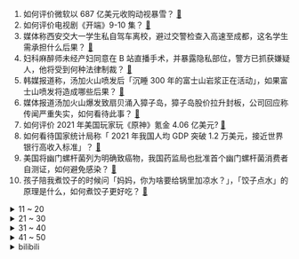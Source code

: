 1. 如何评价微软以 687 亿美元收购动视暴雪？ [:link:](https://www.zhihu.com/question/512216137)
2. 如何评价电视剧《开端》9-10 集？ [:link:](https://www.zhihu.com/question/512172393)
3. 媒体称西安交大一学生私自驾车离校，避过交警检查入高速至成都，这名学生需承担什么后果？ [:link:](https://www.zhihu.com/question/512188024)
4. 妇科麻醉师未经产妇同意在 B 站直播手术，并暴露隐私部位，警方已抓获嫌疑人，他将受到何种法律制裁？ [:link:](https://www.zhihu.com/question/512209245)
5. 韩媒报道称，汤加火山喷发后「沉睡 300 年的富士山岩浆正在活动」，如果富士山喷发将造成哪些后果？ [:link:](https://www.zhihu.com/question/512183689)
6. 媒体报道汤加火山爆发致扇贝涌入獐子岛，獐子岛股价拉升封板，公司回应称传闻严重失实，如何看待此事？ [:link:](https://www.zhihu.com/question/512104629)
7. 如何评价 2021 年美国玩家玩《原神》氪金 4.06 亿美元? [:link:](https://www.zhihu.com/question/512070727)
8. 如何看待国家统计局称「 2021 年我国人均 GDP 突破 1.2 万美元，接近世界银行高收入标准」？ [:link:](https://www.zhihu.com/question/511956543)
9. 美国将幽门螺杆菌列为明确致癌物，我国药监局也批准首个幽门螺杆菌消费者自测证，如何避免感染？ [:link:](https://www.zhihu.com/question/511835931)
10. 孩子陪我煮饺子的时候问「妈妈，你为啥要给锅里加凉水？」，「饺子点水」的原理是什么，如何煮饺子更好吃？ [:link:](https://www.zhihu.com/question/511931189)
<details>
<summary>11 ~ 20</summary>

11. 日本人对「中国产品加上日文『の』字」感到奇怪，如何看待这类「伪日系」现象？ [:link:](https://www.zhihu.com/question/512100109)
12. 为什么横扫六国精备装良的百战精锐无敌秦军会在巨鹿惨败给叫花子似的六国联军？ [:link:](https://www.zhihu.com/question/511876332)
13. 父亲的退休工资五千，准备与新老伴结婚，但新老伴不愿意签婚前协议怎么办？ [:link:](https://www.zhihu.com/question/511443582)
14. 杭州一小区 400 多个车位属同一个业主，两年间涨到 450 元，如何评价这一事件？ [:link:](https://www.zhihu.com/question/510488262)
15. 如何看待密歇根大学校长 Mark Schlissel 因性丑闻被开除？ [:link:](https://www.zhihu.com/question/511766865)
16. 央行开展 7000 亿元 MLF 操作，利率 21 个月以来首次下降 10 个基点，释放了什么信号？ [:link:](https://www.zhihu.com/question/511990197)
17. 如何从法律角度看待「上海市锦天城律师事务所被法院突击执行立案」，真实情况如何？会产生哪些影响？ [:link:](https://www.zhihu.com/question/512156469)
18. 随着微软收购动视暴雪，使命召唤 COD 系列今后会变成索尼 PlayStation 独不占吗？ [:link:](https://www.zhihu.com/question/512237898)
19. 过完年拿了年终奖就提出辞职会不会不好？ [:link:](https://www.zhihu.com/question/511591718)
20. 天天做俯卧撑会有什么效果？ [:link:](https://www.zhihu.com/question/507850942)
</details>
<details>
<summary>21 ~ 30</summary>

21. 外交部副部长表示「台湾的未来选项只有统一，邦交国归零是早晚的事」，这透露了哪些信息？ [:link:](https://www.zhihu.com/question/512204712)
22. 为什么国内这么多人不用 epic？ [:link:](https://www.zhihu.com/question/483259900)
23. 女子人肉占车位被车强行顶开，车主可能面临哪些处罚？人肉占车位是否合理？ [:link:](https://www.zhihu.com/question/511949303)
24. 寒假未成年人最多玩 14 小时游戏，如何评价现在的游戏防沉迷系统？ [:link:](https://www.zhihu.com/question/511948279)
25. 2022 年 CPA 应该怎么复习？ [:link:](https://www.zhihu.com/question/492027528)
26. 有没有特别特别虐心的小说? [:link:](https://www.zhihu.com/question/504931299)
27. 作为大人，有哪些童书让你特别喜欢？ [:link:](https://www.zhihu.com/question/451889910)
28. 想分手又不舍的最后都怎么办了？ [:link:](https://www.zhihu.com/question/512240510)
29. 现代人的孤独感来自于什么？ [:link:](https://www.zhihu.com/question/510531550)
30. 中国信通院称「不建议对带星号的行程卡用户直接采取隔离措施」，其中还有哪些信息值得关注？ [:link:](https://www.zhihu.com/question/512001913)
</details>
<details>
<summary>31 ~ 40</summary>

31. 为什么那么多人喜欢《武林外传》？我怎么觉得很无聊？ [:link:](https://www.zhihu.com/question/27314087)
32. 佳能珠海终止公司生产，并确定补偿方案为「 N+1 的经济补偿金不设上限」，如何看待这一方案？ [:link:](https://www.zhihu.com/question/511459281)
33. 河北寻亲男孩刘学州发文称「再遭亲生父母遗弃」，如何看待其亲生父母的行为？需要承担哪些法律责任？ [:link:](https://www.zhihu.com/question/512123864)
34. 英国研究发现「戴口罩使人们看起来更有吸引力，尤其是蓝色医疗口罩 」，可能是出于什么原因？ [:link:](https://www.zhihu.com/question/511519765)
35. 小米宣布原极狐汽车总裁于立国担任小米汽车副总裁兼小米汽车北京总部政委，这将会给小米造车带来哪些改变？ [:link:](https://www.zhihu.com/question/511677503)
36. 曹德旺称「年轻人不加班是时代进步」，对于加班你的态度是什么样的？ [:link:](https://www.zhihu.com/question/512110269)
37. 如果公司大领导的用人态度是「你不愿意干就别干，有的是人干」，作为员工该怎么做？ [:link:](https://www.zhihu.com/question/502391630)
38. 如何看待 2022 LPL 春季赛 BLG 首场比赛 Uzi 未能首发？ [:link:](https://www.zhihu.com/question/511892993)
39. 宋智雅发文承认用假货，称「会深刻反省，非常对不起」，有哪些警示作用？ [:link:](https://www.zhihu.com/question/512035336)
40. 《海绵宝宝》蟹老板的女儿珍珍为什么是只鲸鱼？ [:link:](https://www.zhihu.com/question/20826901)
</details>
<details>
<summary>41 ~ 50</summary>

41. 有没有三观超正的温柔文案推荐？ [:link:](https://www.zhihu.com/question/506299611)
42. 雅思考试大约需要备考多久？ [:link:](https://www.zhihu.com/question/352787239)
43. 为什么我排位连荣耀都没上过，但是巅峰赛能打到 1800？ [:link:](https://www.zhihu.com/question/497343062)
44. 我是初二的学生，因为平时都疯疯癫癫的和同学玩学习很差，现在想好好学习却感觉很丢脸该怎么办？ [:link:](https://www.zhihu.com/question/512185850)
45. 有没有哪些装修的实用知识推荐？ [:link:](https://www.zhihu.com/question/506053520)
46. 有什么惊世骇俗的沙雕图片或者段子让你笑了很久？ [:link:](https://www.zhihu.com/question/286992506)
47. 考研学校有哪些名声好的大学？ [:link:](https://www.zhihu.com/question/318976760)
48. 《龙族》里有哪些至理名言？ [:link:](https://www.zhihu.com/question/509903396)
49. 男朋友过生日想让我送他一把《CS:GO》里的刀，想了解下需要多少钱？ [:link:](https://www.zhihu.com/question/511651890)
50. 如果考研失败，你会选择二战还是找工作？ [:link:](https://www.zhihu.com/question/512112526)
</details><details>
<summary>bilibili</summary>

1. 【MCx原神】《年度巨制！方块上的提瓦特》（一） [:link:](//www.bilibili.com/video/BV1TS4y1f7av)
2. 大广东请求出战！《原神》x 曾小敏「神女劈观」真.粤剧版 [:link:](//www.bilibili.com/video/BV1RF411v7Hp)
3. 便宜保温杯有毒？33元和258元的保温杯有什么区别？【老爸评测】 [:link:](//www.bilibili.com/video/BV1xR4y1M7mu)
4. （这也能解说？！）深圳街头综合格斗！武德高尚，以武会友！ [:link:](//www.bilibili.com/video/BV1VS4y1f7iG)
5. 《奇怪的客人》 [:link:](//www.bilibili.com/video/BV16u41127xC)
6. 全网最强探店！扫黄现场惊现报警器！ [:link:](//www.bilibili.com/video/BV1w3411Y7Gi)
7. 平常的视频都是笑着飙泪，这次的视频是感动到飙泪 [:link:](//www.bilibili.com/video/BV1UP4y1j7Ds)
8. 这叫爆辣炒米粉？隔壁客人拔腿自己炒了一盘！《鸠占鹊巢4》 [:link:](//www.bilibili.com/video/BV1CS4y1j7Qi)
9. 筹备600天，我们拍了全网最还原「Saber」 Cosplay [:link:](//www.bilibili.com/video/BV1qL411c7CS)
10. 龙 虾 天 花 板 [:link:](//www.bilibili.com/video/BV1bT4y1m7M3)
<details>
<summary>11 ~ 20</summary>

11. 老板：遇到你是我的霉气 [:link:](//www.bilibili.com/video/BV1CL4y1b76Y)
12. 史上最弱？史上最乐！2022年一月新番吐槽 [:link:](//www.bilibili.com/video/BV1kq4y1A7C4)
13. 当我用女声在鬼屋扮演特级教师 [:link:](//www.bilibili.com/video/BV1JT4y117zk)
14. 就喜欢老爸和老弟从骨子里散发的自信 [:link:](//www.bilibili.com/video/BV1aa411B7sG)
15. 在广东烧烤的崩溃瞬间 [:link:](//www.bilibili.com/video/BV1iL411c7Ww)
16. 胖   舞 [:link:](//www.bilibili.com/video/BV1e3411a7uD)
17. 《明日方舟》SideStory「将进酒」活动先导PV [:link:](//www.bilibili.com/video/BV1SR4y1g7Br)
18. 美食up主：这道菜好闻好吃又好看，我不允许它失传！ [:link:](//www.bilibili.com/video/BV1eY411h7kq)
19. 全村人开饭了，吃一条50斤的巨大石斑鱼，场面非常壮观 [:link:](//www.bilibili.com/video/BV19S4y1j7iX)
20. 维修了三次的mateX2，荣哥会翻车吗？ [:link:](//www.bilibili.com/video/BV19T4y117EY)
</details>
<details>
<summary>21 ~ 30</summary>

21. “有的人天生就是主角” [:link:](//www.bilibili.com/video/BV1ML411c7Mz)
22. 假如员工都比老板有钱 [:link:](//www.bilibili.com/video/BV15m4y1D7R8)
23. 开播三天火遍全网，全体网友疯狂脑暴！详解国产剧《开端》第一期 [:link:](//www.bilibili.com/video/BV1y34y1B7q9)
24. 你也想起舞吗？ [:link:](//www.bilibili.com/video/BV18b4y1J7en)
25. 我十分感动，然后笑出了声 [:link:](//www.bilibili.com/video/BV1u34y1i7tw)
26. 一分钟变黑客，过年装X必备humble bundle！ [:link:](//www.bilibili.com/video/BV1NL411572B)
27. 死亡黄昏生存 EP1 冰天雪地没活路 [:link:](//www.bilibili.com/video/BV1XS4y1j74r)
28. 未来的父母吵架 [:link:](//www.bilibili.com/video/BV1Tq4y117rA)
29. 【散人】国产民俗恐怖《纸嫁衣3》 终须还了鸳鸯债（完结共5P） [:link:](//www.bilibili.com/video/BV1AS4y1j7o9)
30. 就离谱......哪个鬼才教你这么剪的？ [:link:](//www.bilibili.com/video/BV17T4y117xS)
</details>
<details>
<summary>31 ~ 40</summary>

31. 以前的记忆 [:link:](//www.bilibili.com/video/BV1uS4y1f77B)
32. 【医学博士】每天一杯奶茶会怎样？I 如何科学控糖？ [:link:](//www.bilibili.com/video/BV1S44y157pW)
33. 这是什么兼职啊啊啊啊啊啊 [:link:](//www.bilibili.com/video/BV1Cq4y1k7zt)
34. 戏中人间——《原神》云堇创作的幕后 [:link:](//www.bilibili.com/video/BV1xL411c7wn)
35. 【罗翔】冒充部落酋长算招摇撞骗吗？读评论#13 [:link:](//www.bilibili.com/video/BV15S4y1f73y)
36. 留下来的花，有百般开法【Inmost】 [:link:](//www.bilibili.com/video/BV1sZ4y1f7TC)
37. 申鹤：别唱了旅行者羞死人了啊啊啊！！！ [:link:](//www.bilibili.com/video/BV1Dm4y1U7G8)
38. 云堇任务显示旅行者竟然是渣男！【原神二次元梗03】 [:link:](//www.bilibili.com/video/BV1RT4y11729)
39. 《雪中悍刀行》大结局！差评是这届观众不行？ [:link:](//www.bilibili.com/video/BV1A44y1L7LK)
40. 林冲上线！花和尚倒拔垂杨柳！《水浒传》P4（林冲登场） [:link:](//www.bilibili.com/video/BV1Vb4y1J7Z6)
</details>
<details>
<summary>41 ~ 50</summary>

41. 难吃到给小文哥打电话！号称排名第一海鲜火锅，胖猩猩吃到自我怀疑【凭啥这么贵ep36-高兴一锅】 [:link:](//www.bilibili.com/video/BV1m3411a7ES)
42. 柯南中一共死了多少人？【史上最详细数据统计 1994年-2021年】 [:link:](//www.bilibili.com/video/BV1rq4y1k7SH)
43. 【原神】国家队请求出战！一级唢呐演奏员吹《神女劈观》，神复刻超还原！ [:link:](//www.bilibili.com/video/BV1Pq4y117Ms)
44. 《还 钱》 [:link:](//www.bilibili.com/video/BV1Lb4y1H7u2)
45. 和室友一起住在村里是什么体验？？ [:link:](//www.bilibili.com/video/BV1EL4y1475H)
46. 【法国街头｜古筝 孤勇者】谁说站在光里的才算英雄 [:link:](//www.bilibili.com/video/BV1iZ4y1f7g6)
47. 邻家女孩的自由式，这种风格我爱了 [:link:](//www.bilibili.com/video/BV1iS4y1f7t9)
48. “每天一遍，送去药检！！！” [:link:](//www.bilibili.com/video/BV14Z4y1f7UA)
49. 《纸嫁衣3鸳鸯债》主题曲《鸳鸯债》 [:link:](//www.bilibili.com/video/BV1VP4y177aB)
50. “抬手臣妾，落手哀家” [:link:](//www.bilibili.com/video/BV1ir4y1Y7GR)
</details>
<details>
<summary>51 ~ 60</summary>

51. 【开端|海底】当他递出卫生巾时我直接泪崩/世间苦痛万般，唯有人心温暖如火 [:link:](//www.bilibili.com/video/BV1fS4y1Z74K)
52. 【全球首通】观赏谱巨雪花灾难终于一遍过了 [:link:](//www.bilibili.com/video/BV1Ya411q7P3)
53. 督哥来了！立案查处山姆会员店 [:link:](//www.bilibili.com/video/BV1eR4y1g7GC)
54. 刚！目光所至，皆为华夏！ [:link:](//www.bilibili.com/video/BV1Ea411B7bC)
55. 不想接电话！ [:link:](//www.bilibili.com/video/BV1KL4y1b7eJ)
56. 想拥有这样一张嘴 [:link:](//www.bilibili.com/video/BV1bL4y147GG)
57. 心痛！禾木小狐狸毛茸茸的大尾巴不见了 [:link:](//www.bilibili.com/video/BV1oS4y1j7e4)
58. 我不允许有人没看过这辆车的视频 [:link:](//www.bilibili.com/video/BV1oP4y1j7DC)
59. 婚前必谈15问，谈不拢别结婚，三观一致的落地【麻辣情医吴迪】 [:link:](//www.bilibili.com/video/BV1LY411h7aK)
60. POV:身高2米16的人是怎么生活的？ 第一人称视角沉浸式体验 [:link:](//www.bilibili.com/video/BV12b4y1H7Dv)
</details>
<details>
<summary>61 ~ 70</summary>

61. 家人们，你们猜他俩谁喝洗脚水！ [:link:](//www.bilibili.com/video/BV1xq4y1A7rA)
62. 【完结合集】一口气看完170年的乱世南北朝 [:link:](//www.bilibili.com/video/BV1w3411v7jd)
63. 正式预告！—2022原神新春会 [:link:](//www.bilibili.com/video/BV1Bq4y1A789)
64. 翻出25年前的录像带，我以前居然长这样？ [:link:](//www.bilibili.com/video/BV1xa411B7Qo)
65. 疲 [:link:](//www.bilibili.com/video/BV1ZF411v7Nz)
66. 谁 说 污 泥 满 身 不 算 英 雄 ！ [:link:](//www.bilibili.com/video/BV13S4y1f78X)
67. 【人间地狱】中德对抗赛解说！中国玩家完美化解德国空降战术！（上） [:link:](//www.bilibili.com/video/BV1ir4y1Y74h)
68. 轻松举起四百斤城门，六十多岁还驾车周游列国，孔子真的很弱吗？ [:link:](//www.bilibili.com/video/BV1wa411B75G)
69. 【羊巴鲁】黑 客 帝 国 [:link:](//www.bilibili.com/video/BV1pY411h72U)
70. 曝 光 up 主 潜 规 则 ！！！ [:link:](//www.bilibili.com/video/BV1zP4y1j7QW)
</details>
<details>
<summary>71 ~ 80</summary>

71. 干净又卫生！在游戏中做菜【木筏求生#7】 [:link:](//www.bilibili.com/video/BV1MS4y177Fq)
72. “许嵩，你要当原告是吧！” [:link:](//www.bilibili.com/video/BV1234y1B7ek)
73. 猎头蟹：你了不起！你清高！你这么禽兽玩VR游戏早晚被削！！！ [:link:](//www.bilibili.com/video/BV1XS4y1j789)
74. 一口气看完30句装逼台词！ [:link:](//www.bilibili.com/video/BV1Zu41127Ke)
75. 截图准备！！那些引起极度舒适的神仙配色 [:link:](//www.bilibili.com/video/BV1V44y1L7Pn)
76. 纽约警察：新型测谎仪，撒谎会响噢（上膛 [:link:](//www.bilibili.com/video/BV1Dr4y1v74f)
77. 我嗓子里，卡了个哨子 [:link:](//www.bilibili.com/video/BV1hS4y1f743)
78. 我想盗月社一定很后悔让我去他们家吧…… [:link:](//www.bilibili.com/video/BV1X3411a7qd)
79. 谁要去德国总理府摘旗？【硬核狠人23】 [:link:](//www.bilibili.com/video/BV1G44y1L7JB)
80. 在现实中还原游戏王特效！ [:link:](//www.bilibili.com/video/BV1zT4y117Ub)
</details>
<details>
<summary>81 ~ 90</summary>

81. 贝爷：发现一个新物种，我感觉她能吃了我 [:link:](//www.bilibili.com/video/BV1gZ4y1S72F)
82. 云棋舞蹈驼背1分钟跟练 [:link:](//www.bilibili.com/video/BV1zY411h7Fg)
83. 关 于 修 建 天 庭 凌 霄 宝 殿 二 期 工 程 这 件 事 [:link:](//www.bilibili.com/video/BV1fb4y1n79B)
84. 【时代少年团】《我喜欢你》特别放送单人专属机位 [:link:](//www.bilibili.com/video/BV16L411c7Bt)
85. 这球开了个寂寞，丁俊晖都学不来 [:link:](//www.bilibili.com/video/BV1Eu411277K)
86. [万物皆可爱]“动物崽崽为什么这么萌!” [:link:](//www.bilibili.com/video/BV12R4y1g7ac)
87. 我中了五千万后的生活 [:link:](//www.bilibili.com/video/BV11q4y1y7vY)
88. 两个月 用480g黄金 打造【纯金百大奖杯】 [:link:](//www.bilibili.com/video/BV12P4y1j7hB)
89. “你们就这么排练的！？” [:link:](//www.bilibili.com/video/BV1mF411H7mP)
90. 自学粤语跟广东人说话，会发生什么？ [:link:](//www.bilibili.com/video/BV1oS4y1j7Nq)
</details>
<details>
<summary>91 ~ 100</summary>

91. 方舟新春笑话大赏 [:link:](//www.bilibili.com/video/BV1WS4y1f7F3)
92. 【狂热的成长】 [:link:](//www.bilibili.com/video/BV1ET4y117CE)
93. 【百万填词】用孤勇者唱完三体面壁者的一生！ [:link:](//www.bilibili.com/video/BV1bS4y1f7ef)
94. 为什么不能是abcdefghI Love U [:link:](//www.bilibili.com/video/BV1sR4y1M7nk)
95. 当王濛开启老大爷遛弯模式 [:link:](//www.bilibili.com/video/BV1VF411i7tq)
96. 同样是瓢虫，为什么七星的是“益虫”，二十八星就是“害虫”？ [:link:](//www.bilibili.com/video/BV1WL411c7Tc)
97. 沈逸老师联合波士顿圆脸：一起聊聊美国的2021 [:link:](//www.bilibili.com/video/BV1xm4y1U7ck)
98. 嘉然百万粉纪念 室内乐团音乐会 [:link:](//www.bilibili.com/video/BV1ET4y117ji)
99. 他们究竟是在竞技还是在斗法？！韩 服 王 者 就 这？#97 [:link:](//www.bilibili.com/video/BV14R4y1M7t7)
100. 为什么春晚小品越来越尴尬？论令人又爱又恨的春晚小品 [:link:](//www.bilibili.com/video/BV13q4y1A7N2)
</details></details>